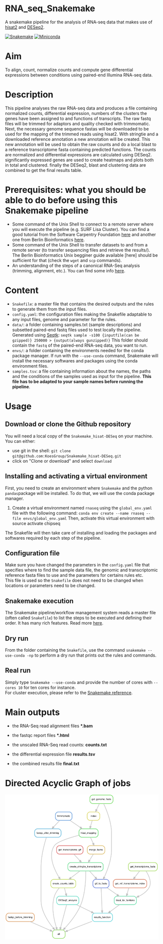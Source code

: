 # RNA_seq_Snakemake
A snakemake pipeline for the analysis of RNA-seq data that makes use of [hisat2](https://ccb.jhu.edu/software/hisat2/index.shtml) and [DESeq2](https://bioconductor.org/packages/release/bioc/html/DESeq2.html).

[![Snakemake](https://img.shields.io/badge/snakemake-≥5.2.0-brightgreen.svg)](https://snakemake.bitbucket.io)
[![Miniconda](https://img.shields.io/badge/miniconda-blue.svg)](https://conda.io/miniconda)

# Aim
To align, count, normalize counts and compute gene differential expressions between conditions using paired-end Illumina RNA-seq data.

# Description
This pipeline analyses the raw RNA-seq data and produces a file containing normalized counts, differential expression, numbers of the clusters the genes have been assigned to and functions of transcripts. 
The raw fastq files will be trimmed for adaptors and quality checked with trimmomatic. Next, the necessary genome sequence fastas will be downloaded to be used for the mapping of the trimmed reads using hisat2. With stringtie and a downloaded reference annotation a new annotation will be created. This new annotation will be used to obtain the raw counts and do a local blast to a reference transcriptome fasta containing predicted functions. The counts are normalized and differential expressions are calculated using DESeq2. significantly expressed genes are used to create heatmaps and plots both in total and clustered. finally the DESeq2, blast and clustering data are combined to get the final results table.

# Prerequisites: what you should be able to do before using this Snakemake pipeline
- Some command of the Unix Shell to connect to a remote server where you will execute the pipeline (e.g. SURF Lisa Cluster). You can find a good tutorial from the Software Carpentry Foundation [here](https://swcarpentry.github.io/shell-novice/) and another one from Berlin Bioinformatics [here](http://bioinformatics.mdc-berlin.de/intro2UnixandSGE/unix_for_beginners/README.html).
- Some command of the Unix Shell to transfer datasets to and from a remote server (to transfer sequencing files and retrieve the results/). The Berlin Bioinformatics Unix begginer guide available [here] should be sufficient for that (check the `wget` and `scp` commands).
- An understanding of the steps of a canonical RNA-Seq analysis (trimming, alignment, etc.). You can find some info [here](https://bitesizebio.com/13542/what-everyone-should-know-about-rna-seq/). 

# Content
- `Snakefile`: a master file that contains the desired outputs and the rules to generate them from the input files.
- `config.yaml`: the configuration files making the Snakefile adaptable to any input files, genome and parameter for the rules.
- `data/`: a folder containing samples.txt (sample descriptions) and subsetted paired-end fastq files used to test locally the pipeline. Generated using [Seqtk](https://github.com/lh3/seqtk):
`seqtk sample -s100 {inputfile(can be gzipped)} 250000 > {output(always gunzipped)}`
This folder should contain the `fastq` of the paired-end RNA-seq data, you want to run.
- `envs/`: a folder containing the environments needed for the conda package manager. If run with the `--use-conda` command, Snakemake will install the necessary softwares and packages using the conda environment files.
- `samples.tsv`:  a file containing information about the names, the paths and the conditions of the samples used as input for the pipeline. **This file has to be adapted to your sample names before running the pipeline**.


# Usage

## Download or clone the Github repository
You will need a local copy of the `Snakemake_hisat-DESeq` on your machine. You can either:
- use git in the shell: `git clone git@github.com:KoesGroup/Snakemake_hisat-DESeq.git`
- click on "Clone or download" and select `download`

## Installing and activating a virtual environment
First, you need to create an environment where `Snakemake` and the python `pandas`package will be installed. To do that, we will use the conda package manager.   
1. Create a virtual environment named `rnaseq` using the `global_env.yaml` file with the following command: `conda env create --name rnaseq --file envs/global_env.yaml`
    Then, activate this virtual environment with source activate chipseq

The Snakefile will then take care of installing and loading the packages and softwares required by each step of the pipeline.

## Configuration file
Make sure you have changed the parameters in the `config.yaml` file that specifies where to find the sample data file, the genomic and transcriptomic reference fasta files to use and the parameters for certains rules etc.  
This file is used so the `Snakefile` does not need to be changed when locations or parameters need to be changed.

## Snakemake execution
The Snakemake pipeline/workflow management system reads a master file (often called `Snakefile`) to list the steps to be executed and defining their order. It has many rich features. Read more [here](https://snakemake.readthedocs.io/en/stable/).

## Dry run
From the folder containing the `Snakefile`, use the command `snakemake --use-conda -np` to perform a dry run that prints out the rules and commands.

## Real run
Simply type `Snakemake --use-conda` and provide the number of cores with `--cores 10` for ten cores for instance.  
For cluster execution, please refer to the [Snakemake reference](https://snakemake.readthedocs.io/en/stable/executable.html#cluster-execution).

# Main outputs
- the RNA-Seq read alignment files __*.bam__
- the fastqc report files __\*.html__
- the unscaled RNA-Seq read counts: __counts.txt__
- the differential expression file __results.tsv__

- the combined results file __final.txt__


# Directed Acyclic Graph of jobs
![dag](./dag.png)

